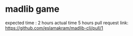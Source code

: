 # madlib game 

expected time : 2 hours
actual time 5 hours 
 pull request link: https://github.com/eslamakram/madlib-cli/pull/1
